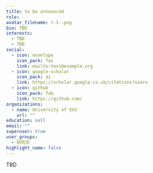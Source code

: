 ```yaml
---
title: to be announced
role: 
avatar_filename: r-1-.png
bio: TBD
interests:
  - TBD
  - TBD
social:
  - icon: envelope
    icon_pack: fas
    link: mailto:test@example.org
  - icon: google-scholar
    icon_pack: ai
    link: https://scholar.google.co.uk/citations?user=
  - icon: github
    icon_pack: fab
    link: https://github.com/
organizations:
  - name: University of XXX
    url: ""
education: null
email: ""
superuser: true
user_groups:
  - 研究员
highlight_name: false
---
```

TBD